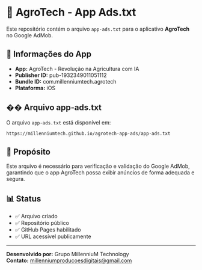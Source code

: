 # 📱 AgroTech - App Ads.txt

Este repositório contém o arquivo `app-ads.txt` para o aplicativo **AgroTech** no Google AdMob.

## 🔗 Informações do App

- **App:** AgroTech - Revolução na Agricultura com IA
- **Publisher ID:** pub-1932349011051112
- **Bundle ID:** com.millenniumtech.agrotech
- **Plataforma:** iOS

## �� Arquivo app-ads.txt

O arquivo `app-ads.txt` está disponível em:
```
https://millenniumtech.github.io/agrotech-app-ads/app-ads.txt
```

## 🎯 Propósito

Este arquivo é necessário para verificação e validação do Google AdMob, garantindo que o app AgroTech possa exibir anúncios de forma adequada e segura.

## 📊 Status

- ✅ Arquivo criado
- ✅ Repositório público
- ✅ GitHub Pages habilitado
- ✅ URL acessível publicamente

---

**Desenvolvido por:** Grupo MillenniuM Technology  
**Contato:** millenniumproducoesdigitais@gmail.com
